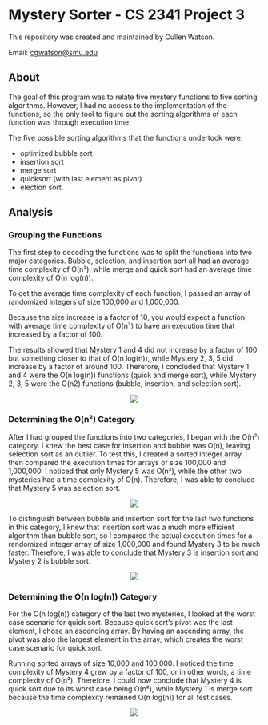 # Mystery Sorter - CS 2341 Project 3

This repository was created and maintained by Cullen Watson.

Email: cgwatson@smu.edu

## About

The goal of this program was to relate five mystery functions to five sorting
algorithms. However, I had no access to the implementation of the functions, so the
only tool to figure out the sorting algorithms of each function was through
execution time. 

The five possible sorting algorithms that the functions undertook were:
* optimized bubble sort
* insertion sort
* merge sort
* quicksort (with last element as pivot)
* election sort.

## Analysis

### Grouping the Functions

The first step to decoding the functions was to split the functions into two major
categories. Bubble, selection, and insertion sort all had an average time complexity of O(n²), while merge and quick sort had an average time complexity of O(n log(n)). 

To get the average time complexity of each function, I passed an array of randomized integers of size 100,000 and
1,000,000. 

Because the size increase is a factor of 10, you would expect a function with average
time complexity of O(n²) to have an execution time that increased by a factor of 100. 

The results showed that Mystery 1 and 4 did not increase by a factor of 100 but something closer to that of
O(n log(n)), while Mystery 2, 3, 5 did increase by a factor of around 100. Therefore, I concluded
that Mystery 1 and 4 were the O(n log(n)) functions (quick and merge sort), while Mystery 2, 3,
5 were the O(n2) functions (bubble, insertion, and selection sort).

<p align="center">
  <img src="https://user-images.githubusercontent.com/78247585/181483489-2b736a8d-8e0e-448f-b899-75d570a63753.png">
</p>

### Determining the O(n²) Category

After I had grouped the functions into two categories, I began with the O(n²) category. I
knew the best case for insertion and bubble was O(n), leaving selection sort as an outlier. To test
this, I created a sorted integer array. I then compared the execution times for arrays of size
100,000 and 1,000,000. I noticed that only Mystery 5 was O(n²), while the other two mysteries
had a time complexity of O(n). Therefore, I was able to conclude that Mystery 5 was selection
sort.

<p align="center">
  <img src="https://user-images.githubusercontent.com/78247585/181483579-badb62e9-fbe6-4ee2-ac39-914b636e5dee.png">
</p>

To distinguish between bubble and insertion sort for the last two functions in this
category, I knew that insertion sort was a much more efficient algorithm than bubble sort, so I
compared the actual execution times for a randomized integer array of size 1,000,000 and found
Mystery 3 to be much faster. Therefore, I was able to conclude that Mystery 3 is insertion sort
and Mystery 2 is bubble sort.

<p align="center">
  <img src="https://user-images.githubusercontent.com/78247585/181483626-fe004073-74e1-4a4f-bfae-95a14b132836.png">
</p>

### Determining the O(n log(n)) Category

For the O(n log(n)) category of the last two mysteries, I looked at the worst case scenario
for quick sort. Because quick sort’s pivot was the last element, I chose an ascending array. By
having an ascending array, the pivot was also the largest element in the array, which creates the
worst case scenario for quick sort. 

Running sorted arrays of size 10,000 and 100,000. I noticed the time complexity of Mystery 4 grew by a factor of 100, or in other words, a time complexity
of O(n²). Therefore, I could now conclude that Mystery 4 is quick sort due to its worst case being
O(n²), while Mystery 1 is merge sort because the time complexity remained O(n log(n)) for all
test cases.

<p align="center">
  <img src="https://user-images.githubusercontent.com/78247585/181486190-968f9597-d424-4f73-8a29-fd5d572d236c.png">
</p>




